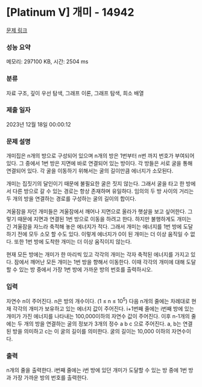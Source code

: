 # [Platinum V] 개미 - 14942 

[문제 링크](https://www.acmicpc.net/problem/14942) 

### 성능 요약

메모리: 297100 KB, 시간: 2504 ms

### 분류

자료 구조, 깊이 우선 탐색, 그래프 이론, 그래프 탐색, 희소 배열

### 제출 일자

2023년 12월 18일 00:00:12

### 문제 설명

<p>개미집은 n개의 방으로 구성되어 있으며 n개의 방은 1번부터 n번 까지 번호가 부여되어 있다. 그 중에서 1번 방은 지면에 바로 연결되어 있는 방이다. 각 방들은 서로 굴을 통해 연결되어 있다. 각 굴을 이동하기 위해서는 굴의 길이만큼 에너지가 소모된다.</p>

<p>개미는 집짓기의 달인이기 때문에 불필요한 굴은 짓지 않는다. 그래서 굴을 타고 한 방에서 다른 방으로 갈 수 있는 경로는 항상 존재하며 유일하다. 임의의 두 방 사이의 거리는 두 개의 방을 연결하는 경로를 구성하는 굴의 길이의 합이다.</p>

<p>겨울잠을 자던 개미들은 겨울잠에서 깨어나 지면으로 올라가 햇살을 보고 싶어한다. 그렇기 때문에 지면과 연결된 1번 방으로 이동을 하려고 한다. 하지만 불행하게도 개미는 긴 겨울잠을 자느라 축적해 놓은 에너지가 적다. 그래서 개미는 에너지를 1번 방에 도달하기 전에 모두 소모 할 수도 있다. 이렇게 에너지가 0이 된 개미는 더 이상 움직일 수 없다. 또한 1번 방에 도착한 개미는 더 이상 움직이지 않는다.</p>

<p>현재 모든 방에는 개미가 한 마리씩 있고 각각의 개미는 각자 축적된 에너지를 가지고 있다. 잠에서 깨어난 모든 개미는 1번 방을 향해서 이동한다. 이때 각각의 개미에 대해 도달할 수 있는 방 중에서 가장 1번 방에 가까운 방의 번호를 출력하시오.</p>

### 입력 

 <p>자연수 n이 주어진다. n은 방의 개수이다. (1 ≤ n ≤ 10<sup>5</sup>) 다음 n개의 줄에는 차례대로 현재 각각의 개미가 보유하고 있는 에너지 값이 주어진다. i+1번째 줄에는 i번째 방에 있는 개미가 가진 에너지를 나타내는 100,000이하의 자연수 값이 주어진다. 이후 n-1개의 줄에는 두 개의 방을 연결하는 굴의 정보가 3개의 정수 a b c 으로 주어진다. a, b는 연결된 방을 의미하고 c는 이 굴의 길이를 의미한다. 굴의 길이는 10,000 이하의 자연수이다.</p>

### 출력 

 <p>n개의 줄을 출력한다. i번째 줄에는 i번 방에 있던 개미가 도달할 수 있는 방 중에 1번 방과 가장 가까운 방의 번호를 출력한다.</p>

